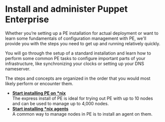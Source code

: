 # Install and administer Puppet Enterprise

Whether you’re setting up a PE installation for actual deployment or want to learn some fundamentals of configuration management with PE, we'll provide you with the steps you need to get up and running relatively quickly.

You will go through the setup of a standard installation and learn how to perform some common PE tasks to configure important parts of your infrastructure, like synchronizing your clocks or setting up your DNS nameserver.

The steps and concepts are organized in the order that you would most likely perform or encounter them.

-   **[Start installing PE on \*nix](install_pe_getting_started.md#)**  
The express install of PE is ideal for trying out PE with up to 10 nodes and can be used to manage up to 4,000 nodes.
-   **[Start installing \*nix agents](install_nix_agents_getting_started_guide.md#)**  
A common way to manage nodes in PE is to install an agent on them.

